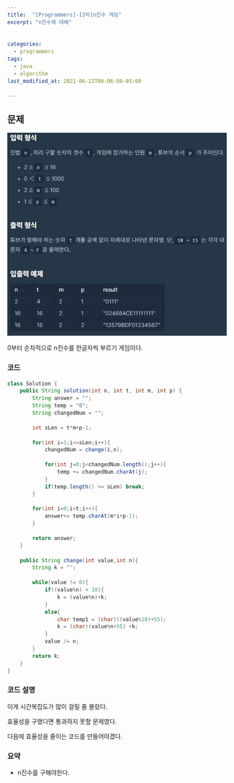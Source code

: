 ```yaml
---
title:  "[Programmers]-[3차]n진수 게임"
excerpt: "n진수에 대해"


categories:
  - programmers
tags:
  - java
  - algorithm
last_modified_at: 2021-06-22T08:06:00-05:00

---
```


## 문제

![문제](/assets/images/[3차]n진수게임.JPG)

0부터 순차적으로 n진수를 한글자씩 부르기 게임이다.

### 코드

```java
class Solution {
    public String solution(int n, int t, int m, int p) {
        String answer = "";
        String temp = "0";
        String changedNum = "";
        
        int sLen = t*m+p-1;
        
        for(int i=1;i<=sLen;i++){
            changedNum = change(i,n);
            
            for(int j=0;j<changedNum.length();j++){
                temp += changedNum.charAt(j);   
            }
            if(temp.length() >= sLen) break;
        }
        
        for(int i=0;i<t;i++){
            answer+= temp.charAt(m*i+p-1);
        }
        
        return answer;
    }
    
    public String change(int value,int n){
        String k = "";
        
        while(value != 0){
            if((value%n) < 10){
                k = (value%n)+k;
            }
            else{
                char temp1 = (char)((value%10)+55);
                k = (char)(value%n+55) +k;
            }
            value /= n;
        }
        return k;
    }
}
```

### 코드 설명

이게 시간복잡도가 많이 걸릴 줄 몰랐다.

효율성을 구했다면 통과하지 못할 문제였다.

다음에 효율성을 줄이는 코드를 만들어야겠다.

### 요약

- n진수를 구해야한다.